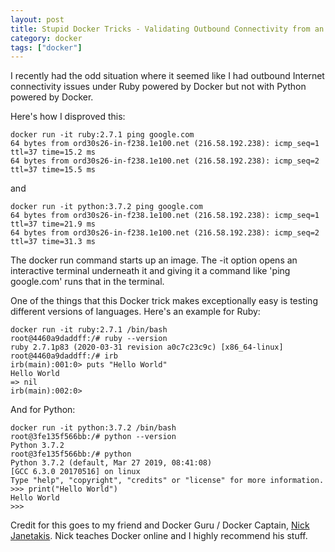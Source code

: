 ```yaml
---
layout: post
title: Stupid Docker Tricks - Validating Outbound Connectivity from an Image
category: docker
tags: ["docker"]
---
```

I recently had the odd situation where it seemed like I had outbound Internet connectivity issues under Ruby powered by Docker but not with Python powered by Docker.

Here's how I disproved this:

    docker run -it ruby:2.7.1 ping google.com
    64 bytes from ord30s26-in-f238.1e100.net (216.58.192.238): icmp_seq=1 ttl=37 time=15.2 ms
    64 bytes from ord30s26-in-f238.1e100.net (216.58.192.238): icmp_seq=2 ttl=37 time=15.5 ms

and 

    docker run -it python:3.7.2 ping google.com
    64 bytes from ord30s26-in-f238.1e100.net (216.58.192.238): icmp_seq=1 ttl=37 time=21.9 ms
    64 bytes from ord30s26-in-f238.1e100.net (216.58.192.238): icmp_seq=2 ttl=37 time=31.3 ms

The docker run command starts up an image.  The -it option opens an interactive terminal underneath it and giving it a command like 'ping google.com' runs that in the terminal.

One of the things that this Docker trick makes exceptionally easy is testing different versions of languages.  Here's an example for Ruby:

    docker run -it ruby:2.7.1 /bin/bash
    root@4460a9daddff:/# ruby --version
    ruby 2.7.1p83 (2020-03-31 revision a0c7c23c9c) [x86_64-linux]
    root@4460a9daddff:/# irb
    irb(main):001:0> puts "Hello World"
    Hello World
    => nil
    irb(main):002:0>

And for Python:

    docker run -it python:3.7.2 /bin/bash
    root@3fe135f566bb:/# python --version
    Python 3.7.2
    root@3fe135f566bb:/# python
    Python 3.7.2 (default, Mar 27 2019, 08:41:08) 
    [GCC 6.3.0 20170516] on linux
    Type "help", "copyright", "credits" or "license" for more information.
    >>> print("Hello World")
    Hello World
    >>> 


Credit for this goes to my friend and Docker Guru / Docker Captain, [Nick Janetakis](https://nickjanetakis.com/).  Nick teaches Docker online and I highly recommend his stuff.
